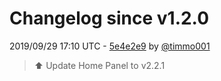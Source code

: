 # Changelog since v1.2.0

2019/09/29 17:10 UTC - [5e4e2e9](https://github.com/hassio-addons/addon-home-panel/commit/5e4e2e9ead5c0bf9a6561f91ff9de377e00f2e98) by [@timmo001](https://github.com/timmo001)
> :arrow_up: Update Home Panel to v2.2.1 

